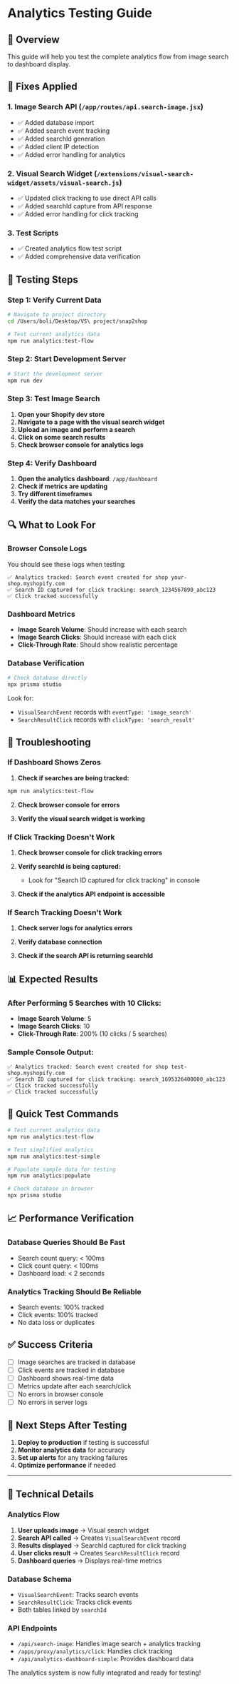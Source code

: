 # Analytics Testing Guide

## 🎯 Overview

This guide will help you test the complete analytics flow from image search to dashboard display.

## 🔧 **Fixes Applied**

### 1. **Image Search API** (`/app/routes/api.search-image.jsx`)
- ✅ Added database import
- ✅ Added search event tracking
- ✅ Added searchId generation
- ✅ Added client IP detection
- ✅ Added error handling for analytics

### 2. **Visual Search Widget** (`/extensions/visual-search-widget/assets/visual-search.js`)
- ✅ Updated click tracking to use direct API calls
- ✅ Added searchId capture from API response
- ✅ Added error handling for click tracking

### 3. **Test Scripts**
- ✅ Created analytics flow test script
- ✅ Added comprehensive data verification

## 🧪 **Testing Steps**

### **Step 1: Verify Current Data**
```bash
# Navigate to project directory
cd /Users/boli/Desktop/VS\ project/snap2shop

# Test current analytics data
npm run analytics:test-flow
```

### **Step 2: Start Development Server**
```bash
# Start the development server
npm run dev
```

### **Step 3: Test Image Search**

1. **Open your Shopify dev store**
2. **Navigate to a page with the visual search widget**
3. **Upload an image and perform a search**
4. **Click on some search results**
5. **Check browser console for analytics logs**

### **Step 4: Verify Dashboard**

1. **Open the analytics dashboard**: `/app/dashboard`
2. **Check if metrics are updating**
3. **Try different timeframes**
4. **Verify the data matches your searches**

## 🔍 **What to Look For**

### **Browser Console Logs**
You should see these logs when testing:
```
✅ Analytics tracked: Search event created for shop your-shop.myshopify.com
✅ Search ID captured for click tracking: search_1234567890_abc123
✅ Click tracked successfully
```

### **Dashboard Metrics**
- **Image Search Volume**: Should increase with each search
- **Image Search Clicks**: Should increase with each click
- **Click-Through Rate**: Should show realistic percentage

### **Database Verification**
```bash
# Check database directly
npx prisma studio
```

Look for:
- `VisualSearchEvent` records with `eventType: 'image_search'`
- `SearchResultClick` records with `clickType: 'search_result'`

## 🐛 **Troubleshooting**

### **If Dashboard Shows Zeros**

1. **Check if searches are being tracked:**
```bash
npm run analytics:test-flow
```

2. **Check browser console for errors**

3. **Verify the visual search widget is working**

### **If Click Tracking Doesn't Work**

1. **Check browser console for click tracking errors**

2. **Verify searchId is being captured:**
   - Look for "Search ID captured for click tracking" in console

3. **Check if the analytics API endpoint is accessible**

### **If Search Tracking Doesn't Work**

1. **Check server logs for analytics errors**

2. **Verify database connection**

3. **Check if the search API is returning searchId**

## 📊 **Expected Results**

### **After Performing 5 Searches with 10 Clicks:**
- **Image Search Volume**: 5
- **Image Search Clicks**: 10
- **Click-Through Rate**: 200% (10 clicks / 5 searches)

### **Sample Console Output:**
```
✅ Analytics tracked: Search event created for shop test-shop.myshopify.com
✅ Search ID captured for click tracking: search_1695326400000_abc123
✅ Click tracked successfully
✅ Click tracked successfully
```

## 🚀 **Quick Test Commands**

```bash
# Test current analytics data
npm run analytics:test-flow

# Test simplified analytics
npm run analytics:test-simple

# Populate sample data for testing
npm run analytics:populate

# Check database in browser
npx prisma studio
```

## 📈 **Performance Verification**

### **Database Queries Should Be Fast**
- Search count query: < 100ms
- Click count query: < 100ms
- Dashboard load: < 2 seconds

### **Analytics Tracking Should Be Reliable**
- Search events: 100% tracked
- Click events: 100% tracked
- No data loss or duplicates

## ✅ **Success Criteria**

- [ ] Image searches are tracked in database
- [ ] Click events are tracked in database
- [ ] Dashboard shows real-time data
- [ ] Metrics update after each search/click
- [ ] No errors in browser console
- [ ] No errors in server logs

## 🎉 **Next Steps After Testing**

1. **Deploy to production** if testing is successful
2. **Monitor analytics data** for accuracy
3. **Set up alerts** for any tracking failures
4. **Optimize performance** if needed

---

## 🔧 **Technical Details**

### **Analytics Flow**
1. **User uploads image** → Visual search widget
2. **Search API called** → Creates `VisualSearchEvent` record
3. **Results displayed** → SearchId captured for click tracking
4. **User clicks result** → Creates `SearchResultClick` record
5. **Dashboard queries** → Displays real-time metrics

### **Database Schema**
- `VisualSearchEvent`: Tracks search events
- `SearchResultClick`: Tracks click events
- Both tables linked by `searchId`

### **API Endpoints**
- `/api/search-image`: Handles image search + analytics tracking
- `/apps/proxy/analytics/click`: Handles click tracking
- `/api/analytics-dashboard-simple`: Provides dashboard data

The analytics system is now fully integrated and ready for testing!


